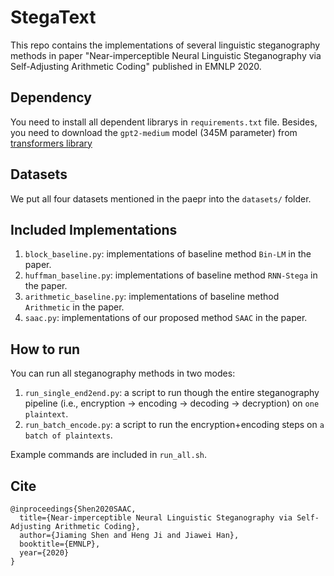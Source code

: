 # StegaText

This repo contains the implementations of several linguistic steganography methods in paper "Near-imperceptible Neural Linguistic Steganography via Self-Adjusting Arithmetic Coding" published in EMNLP 2020.

## Dependency

You need to install all dependent librarys in `requirements.txt` file. Besides, you need to download the `gpt2-medium` model (345M parameter) from [transformers library](https://huggingface.co/transformers/pretrained_models.html)

## Datasets

We put all four datasets mentioned in the paepr into the `datasets/` folder.


## Included Implementations

1. `block_baseline.py`: implementations of baseline method `Bin-LM` in the paper.
2. `huffman_baseline.py`: implementations of baseline method `RNN-Stega` in the paper.
3. `arithmetic_baseline.py`: implementations of baseline method `Arithmetic` in the paper.
4. `saac.py`: implementations of our proposed method `SAAC` in the paper.

## How to run

You can run all steganography methods in two modes: 

1. `run_single_end2end.py`: a script to run though the entire steganography pipeline (i.e., encryption -> encoding -> decoding -> decryption) on `one plaintext`.
2. `run_batch_encode.py`: a script to run the encryption+encoding steps on `a batch of plaintexts`.

Example commands are included in `run_all.sh`.

## Cite

```
@inproceedings{Shen2020SAAC,
  title={Near-imperceptible Neural Linguistic Steganography via Self-Adjusting Arithmetic Coding},
  author={Jiaming Shen and Heng Ji and Jiawei Han},
  booktitle={EMNLP},
  year={2020}
}
```
